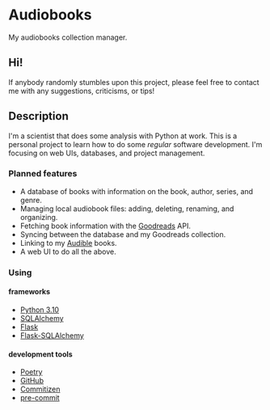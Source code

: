 # Audiobooks

My audiobooks collection manager.

## Hi!

If anybody randomly stumbles upon this project, please feel free to contact me with any
suggestions, criticisms, or tips!

## Description

I'm a scientist that does some analysis with Python at work. This is a personal project
to learn how to do some _regular_ software development. I'm focusing on web UIs,
databases, and project management.

### Planned features

-   A database of books with information on the book, author, series, and genre.
-   Managing local audiobook files: adding, deleting, renaming, and organizing.
-   Fetching book information with the [Goodreads](https://goodreads.com) API.
-   Syncing between the database and my Goodreads collection.
-   Linking to my [Audible](https://audible.com) books.
-   A web UI to do all the above.

### Using

#### frameworks

-   [Python 3.10](https://www.python.org/)
-   [SQLAlchemy](http://www.sqlalchemy.org)
-   [Flask](https://flask.palletsprojects.com/)
-   [Flask-SQLAlchemy](https://flask-sqlalchemy.palletsprojects.com/)

#### development tools

-   [Poetry](https://python-poetry.org/)
-   [GitHub](https://github.com/)
-   [Commitizen](https://github.com/commitizen-tools/commitizen)
-   [pre-commit](https://pre-commit.com/)

